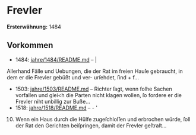 # Frevler

**Ersterwähnung:** 1484

## Vorkommen
- 1484: [jahre/1484/README.md](../jahre/1484/README.md) – |

Allerhand Fälle und Uebungen, die der Rat im freien
Hauſe gebraucht, in dem er die Frevler gebüßt und ver-
urſehdet, ſind + f...
- 1503: [jahre/1503/README.md](../jahre/1503/README.md) – Richter ſagt, wenn
folhe Sachen vorfallen und glei<h die Parten nicht klagen
wollen, ſo fordere er die Frevler niht unbillig zur Buße...
- 1518: [jahre/1518/README.md](../jahre/1518/README.md) – - '

10) Wenn ein Haus durch die Hülfe zugeſchloſſen und
erbrochen würde, ſoll der Rat den Gerichten beiſpringen,
damit der Frevler geſtraſt...
